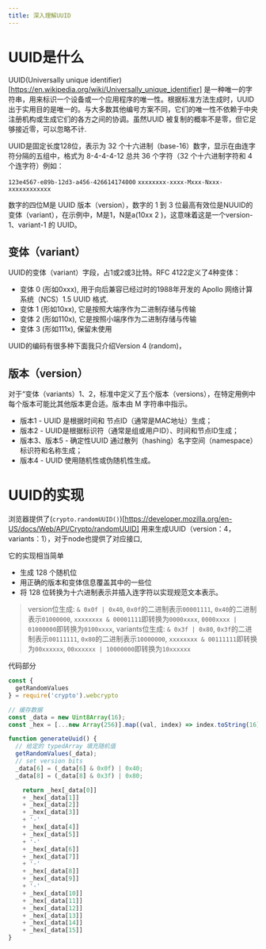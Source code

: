 ```yaml
---
title: 深入理解UUID
---
```


# UUID是什么

UUID(Universally unique identifier)[https://en.wikipedia.org/wiki/Universally_unique_identifier] 是一种唯一的字符串，用来标识一个设备或一个应用程序的唯一性。根据标准方法生成时，UUID 出于实用目的是唯一的。与大多数其他编号方案不同，它们的唯一性不依赖于中央注册机构或生成它们的各方之间的协调。虽然UUID 被复制的概率不是零，但它足够接近零，可以忽略不计.

UUID是固定长度128位，表示为 32 个十六进制（base-16）数字，显示在由连字符分隔的五组中，格式为 8-4-4-4-12 总共 36 个字符（32 个十六进制字符和 4 个连字符）例如：

`123e4567-e89b-12d3-a456-426614174000`
`xxxxxxxx-xxxx-Mxxx-Nxxx-xxxxxxxxxxxx`

数字的四位M是 UUID 版本（version），数字的 1 到 3 位最高有效位是NUUID的变体（variant），在示例中，M是1，N是a(10xx 2 )，这意味着这是一个version-1、variant-1 的 UUID。

## 变体（variant）

UUID的变体（variant）字段，占1或2或3比特。RFC 4122定义了4种变体：
+ 变体 0 (形如0xxx), 用于向后兼容已经过时的1988年开发的 Apollo 网络计算系统（NCS）1.5 UUID 格式.
+ 变体 1 (形如10xx), 它是按照大端序作为二进制存储与传输
+ 变体 2 (形如110x), 它是按照小端序作为二进制存储与传输
+ 变体 3 (形如111x), 保留未使用

UUID的编码有很多种下面我只介绍Version 4 (random)，

## 版本（version）

对于“变体（variants）1、2，标准中定义了五个版本（versions），在特定用例中每个版本可能比其他版本更合适。版本由 M 字符串中指示。

+ 版本1 - UUID 是根据时间和 节点ID（通常是MAC地址）生成；
+ 版本2 - UUID是根据标识符（通常是组或用户ID）、时间和节点ID生成；
+ 版本3、版本5 - 确定性UUID 通过散列（hashing）名字空间（namespace）标识符和名称生成；
+ 版本4 - UUID 使用随机性或伪随机性生成。

# UUID的实现

浏览器提供了(`crypto.randomUUID()`)[https://developer.mozilla.org/en-US/docs/Web/API/Crypto/randomUUID] 用来生成UUID（version：4，variants：1），对于node也提供了对应接口,

它的实现相当简单

+ 生成 128 个随机位
+ 用正确的版本和变体信息覆盖其中的一些位
+ 将 128 位转换为十六进制表示并插入连字符以实现规范文本表示。

> version位生成: `& 0x0f | 0x40`, `0x0f`的二进制表示`00001111`, `0x40`的二进制表示`01000000`, `xxxxxxxx & 00001111`即转换为`0000xxxx`, `0000xxxx | 01000000`即转换为`0100xxxx`, 
> variants位生成: `& 0x3f | 0x80`, `0x3f`的二进制表示`00111111`, `0x80`的二进制表示`10000000`, `xxxxxxxx & 00111111`即转换为`00xxxxxx`, `00xxxxxx | 10000000`即转换为`10xxxxxx`

代码部分

```js
const {
  getRandomValues
} = require('crypto').webcrypto

// 缓存数据
const _data = new Uint8Array(16);
const _hex = [...new Array(256)].map((val, index) => index.toString(16).padStart(2, '0'));

function generateUuid() {
  // 给定的 typedArray 填充随机值
  getRandomValues(_data);
  // set version bits
  _data[6] = (_data[6] & 0x0f) | 0x40;
  _data[8] = (_data[8] & 0x3f) | 0x80;

	return _hex[_data[0]]
	+ _hex[_data[1]]
	+ _hex[_data[2]]
	+ _hex[_data[3]]
	+ '-'
	+ _hex[_data[4]]
	+ _hex[_data[5]]
	+ '-'
	+ _hex[_data[6]]
	+ _hex[_data[7]]
	+ '-'
	+ _hex[_data[8]]
	+ _hex[_data[9]]
	+ '-'
	+ _hex[_data[10]]
	+ _hex[_data[11]]
	+ _hex[_data[12]]
	+ _hex[_data[13]]
	+ _hex[_data[14]]
	+ _hex[_data[15]]
}
```


